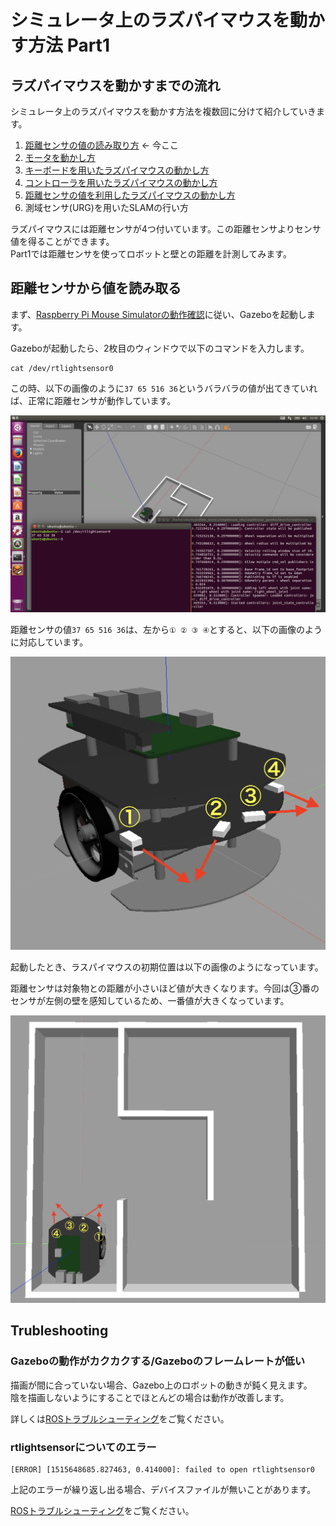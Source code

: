 # シミュレータ上のラズパイマウスを動かす方法 Part1

## ラズパイマウスを動かすまでの流れ

シミュレータ上のラズパイマウスを動かす方法を複数回に分けて紹介していきます。

1. [距離センサの値の読み取り方](how_to_control_raspimouse_on_sim_1.md) ← 今ここ
2. [モータを動かし方](how_to_control_raspimouse_on_sim_2.md)
3. [キーボードを用いたラズパイマウスの動かし方](how_to_control_raspimouse_on_sim_3.md)
4. [コントローラを用いたラズパイマウスの動かし方](how_to_control_raspimouse_on_sim_4.md)
5. [距離センサの値を利用したラズパイマウスの動かし方](how_to_control_raspimouse_on_sim_5.md)
6. 測域センサ\(URG\)を用いたSLAMの行い方

ラズパイマウスには距離センサが4つ付いています。この距離センサよりセンサ値を得ることができます。  
Part1では距離センサを使ってロボットと壁との距離を計測してみます。

## 距離センサから値を読み取る

まず、[Raspberry Pi Mouse Simulatorの動作確認](../setup/how_to_use_raspimouse_sim.md)に従い、Gazeboを起動します。

Gazeboが起動したら、2枚目のウィンドウで以下のコマンドを入力します。

```text
cat /dev/rtlightsensor0
```

この時、以下の画像のように`37 65 516 36`というバラバラの値が出てきていれば、正常に距離センサが動作しています。 

![](../.gitbook/assets/cat_rtlightsensor0.png)

距離センサの値`37 65 516 36`は、左から`① ② ③ ④`とすると、以下の画像のように対応しています。

 

![](../.gitbook/assets/raspimouse_sim_lightsensors.png)

起動したとき、ラスパイマウスの初期位置は以下の画像のようになっています。

距離センサは対象物との距離が小さいほど値が大きくなります。今回は③番のセンサが左側の壁を感知しているため、一番値が大きくなっています。 

![](../.gitbook/assets/lightsensors_sample.png)

## Trubleshooting

### Gazeboの動作がカクカクする/Gazeboのフレームレートが低い

描画が間に合っていない場合、Gazebo上のロボットの動きが鈍く見えます。  
陰を描画しないようにすることでほとんどの場合は動作が改善します。

詳しくは[ROSトラブルシューティング](../troubleshooting.md#gazebonogakakukakusurugazebonofurmurtogai)をご覧ください。

### rtlightsensorについてのエラー

```text
[ERROR] [1515648685.827463, 0.414000]: failed to open rtlightsensor0
```

上記のエラーが繰り返し出る場合、デバイスファイルが無いことがあります。

[ROSトラブルシューティング](../troubleshooting.md#rtlightsensornitsuitenoergaru)をご覧ください。

